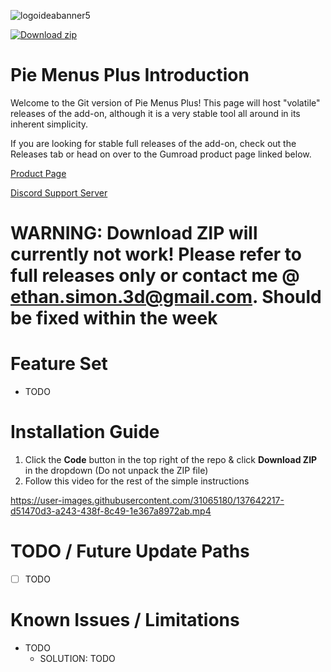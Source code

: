 

![logoideabanner5](https://user-images.githubusercontent.com/31065180/167503775-4d5af0a8-d0a6-4817-962b-05db94d45b4f.png)

<!-- BEGIN LATEST DOWNLOAD BUTTON -->
[![Download zip](https://custom-icon-badges.herokuapp.com/badge/-Download-white?style=for-the-badge&logo=download&logoColor=white "Download zip")](https://github.com/oRazeD/PieMenusPlus/archive/v1.4.1.zip)
<!-- END LATEST DOWNLOAD BUTTON -->

# Pie Menus Plus Introduction

Welcome to the Git version of Pie Menus Plus! This page will host "volatile" releases of the add-on, although it is a very stable tool all around in its inherent simplicity.

If you are looking for stable full releases of the add-on, check out the Releases tab or head on over to the Gumroad product page linked below.

[Product Page](https://gumroad.com/l/piesplus)

[Discord Support Server](https://discord.gg/fttAx9g9WQ)

# WARNING: Download ZIP will currently not work! Please refer to full releases only or contact me @ ethan.simon.3d@gmail.com. Should be fixed within the week

# Feature Set

- TODO

# Installation Guide

1. Click the **Code** button in the top right of the repo & click **Download ZIP** in the dropdown (Do not unpack the ZIP file)
2. Follow this video for the rest of the simple instructions

https://user-images.githubusercontent.com/31065180/137642217-d51470d3-a243-438f-8c49-1e367a8972ab.mp4


# TODO / Future Update Paths

- [ ] TODO

# Known Issues / Limitations

- TODO
  - SOLUTION: TODO
